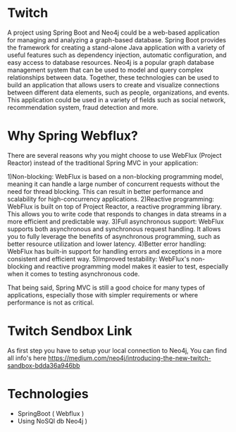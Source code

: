 # Twitch
A project using Spring Boot and Neo4j could be a web-based application for managing and analyzing a graph-based database. Spring Boot provides the framework for creating a stand-alone Java application with a variety of useful features such as dependency injection, automatic configuration, and easy access to database resources. Neo4j is a popular graph database management system that can be used to model and query complex relationships between data. Together, these technologies can be used to build an application that allows users to create and visualize connections between different data elements, such as people, organizations, and events. This application could be used in a variety of fields such as social network, recommendation system, fraud detection and more.

# Why Spring Webflux?
There are several reasons why you might choose to use WebFlux (Project Reactor) instead of the traditional Spring MVC in your application:

1)Non-blocking: WebFlux is based on a non-blocking programming model, meaning it can handle a large number of concurrent requests without the need for thread blocking. This can result in better performance and scalability for high-concurrency applications.
2)Reactive programming: WebFlux is built on top of Project Reactor, a reactive programming library. This allows you to write code that responds to changes in data streams in a more efficient and predictable way.
3)Full asynchronous support: WebFlux supports both asynchronous and synchronous request handling. It allows you to fully leverage the benefits of asynchronous programming, such as better resource utilization and lower latency.
4)Better error handling: WebFlux has built-in support for handling errors and exceptions in a more consistent and efficient way.
5)Improved testability: WebFlux's non-blocking and reactive programming model makes it easier to test, especially when it comes to testing asynchronous code.

That being said, Spring MVC is still a good choice for many types of applications, especially those with simpler requirements or where performance is not as critical.

# Twitch Sendbox Link
As first step you have to setup your local connection to Neo4j, You can find all info's here
https://medium.com/neo4j/introducing-the-new-twitch-sandbox-bdda36a946bb

# Technologies
- SpringBoot ( Webflux ) 
- Using NoSQl db Neo4j ) 
